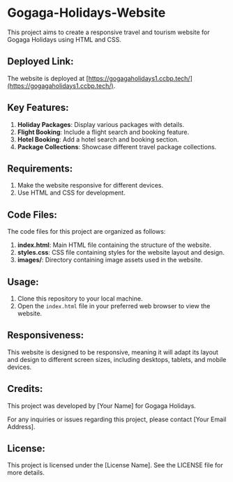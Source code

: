 # Gogaga-Holidays-Website


This project aims to create a responsive travel and tourism website for Gogaga Holidays using HTML and CSS.

## Deployed Link:
The website is deployed at [https://gogagaholidays1.ccbp.tech/](https://gogagaholidays1.ccbp.tech/).

## Key Features:

1. **Holiday Packages**: Display various packages with details.
2. **Flight Booking**: Include a flight search and booking feature.
3. **Hotel Booking**: Add a hotel search and booking section.
4. **Package Collections**: Showcase different travel package collections.

## Requirements:

1. Make the website responsive for different devices.
2. Use HTML and CSS for development.

## Code Files:

The code files for this project are organized as follows:

1. **index.html**: Main HTML file containing the structure of the website.
2. **styles.css**: CSS file containing styles for the website layout and design.
3. **images/**: Directory containing image assets used in the website.

## Usage:

1. Clone this repository to your local machine.
2. Open the `index.html` file in your preferred web browser to view the website.

## Responsiveness:

This website is designed to be responsive, meaning it will adapt its layout and design to different screen sizes, including desktops, tablets, and mobile devices.

## Credits:

This project was developed by [Your Name] for Gogaga Holidays.

For any inquiries or issues regarding this project, please contact [Your Email Address].

## License:

This project is licensed under the [License Name]. See the LICENSE file for more details.
